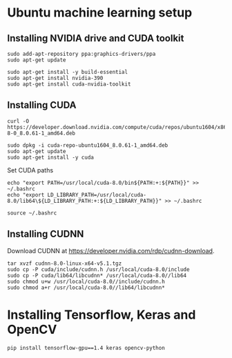 # Ubuntu machine learning setup

## Installing NVIDIA drive and CUDA toolkit

```
sudo add-apt-repository ppa:graphics-drivers/ppa
sudo apt-get update 

sudo apt-get install -y build-essential
sudo apt-get install nvidia-390
sudo apt-get install cuda-nvidia-toolkit
```

## Installing CUDA

```
curl -O https://developer.download.nvidia.com/compute/cuda/repos/ubuntu1604/x86_64/cuda-8-0_8.0.61-1_amd64.deb

sudo dpkg -i cuda-repo-ubuntu1604_8.0.61-1_amd64.deb 
sudo apt-get update
sudo apt-get install -y cuda

```

Set CUDA paths

```
echo "export PATH=/usr/local/cuda-8.0/bin${PATH:+:${PATH}}" >> ~/.bashrc
echo "export LD_LIBRARY_PATH=/usr/local/cuda-8.0/lib64\${LD_LIBRARY_PATH:+:${LD_LIBRARY_PATH}}" >> ~/.bashrc

source ~/.bashrc
```

## Installing CUDNN

Download CUDNN at https://developer.nvidia.com/rdp/cudnn-download.

```
tar xvzf cudnn-8.0-linux-x64-v5.1.tgz 
sudo cp -P cuda/include/cudnn.h /usr/local/cuda-8.0/include
sudo cp -P cuda/lib64/libcudnn* /usr/local/cuda-8.0//lib64
sudo chmod u+w /usr/local/cuda-8.0//include/cudnn.h
sudo chmod a+r /usr/local/cuda-8.0//lib64/libcudnn*
```

# Installing Tensorflow, Keras and OpenCV

```
pip install tensorflow-gpu==1.4 keras opencv-python
```